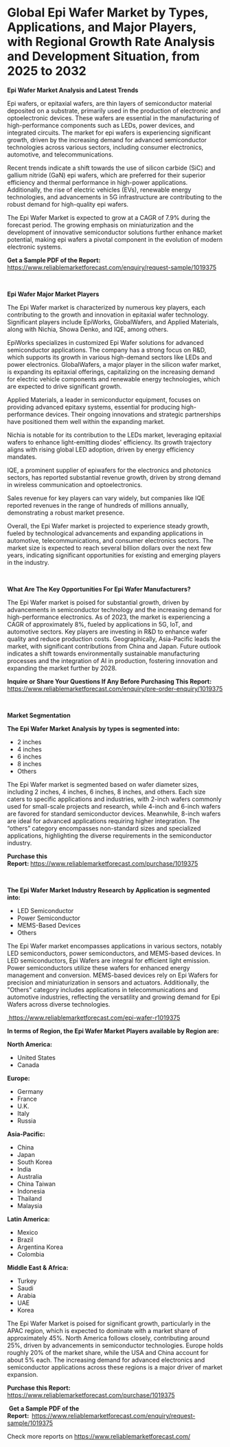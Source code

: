 <p><h1>Global Epi Wafer Market by Types, Applications, and Major Players, with Regional Growth Rate Analysis and Development Situation, from 2025 to 2032</h1></p><p><strong>Epi Wafer Market Analysis and Latest Trends</strong></p>
<p><p>Epi wafers, or epitaxial wafers, are thin layers of semiconductor material deposited on a substrate, primarily used in the production of electronic and optoelectronic devices. These wafers are essential in the manufacturing of high-performance components such as LEDs, power devices, and integrated circuits. The market for epi wafers is experiencing significant growth, driven by the increasing demand for advanced semiconductor technologies across various sectors, including consumer electronics, automotive, and telecommunications.</p><p>Recent trends indicate a shift towards the use of silicon carbide (SiC) and gallium nitride (GaN) epi wafers, which are preferred for their superior efficiency and thermal performance in high-power applications. Additionally, the rise of electric vehicles (EVs), renewable energy technologies, and advancements in 5G infrastructure are contributing to the robust demand for high-quality epi wafers.</p><p>The Epi Wafer Market is expected to grow at a CAGR of 7.9% during the forecast period. The growing emphasis on miniaturization and the development of innovative semiconductor solutions further enhance market potential, making epi wafers a pivotal component in the evolution of modern electronic systems.</p></p>
<p><strong>Get a Sample PDF of the Report:&nbsp;</strong> <a href="https://www.reliablemarketforecast.com/enquiry/request-sample/1019375?utm_campaign=1080&utm_medium=2&utm_source=Github&utm_content=ia&utm_term=30012025&utm_id=epi-wafer">https://www.reliablemarketforecast.com/enquiry/request-sample/1019375</a></p>
<p>&nbsp;</p>
<p><strong>Epi Wafer Major Market Players</strong></p>
<p><p>The Epi Wafer market is characterized by numerous key players, each contributing to the growth and innovation in epitaxial wafer technology. Significant players include EpiWorks, GlobalWafers, and Applied Materials, along with Nichia, Showa Denko, and IQE, among others.</p><p>EpiWorks specializes in customized Epi Wafer solutions for advanced semiconductor applications. The company has a strong focus on R&D, which supports its growth in various high-demand sectors like LEDs and power electronics. GlobalWafers, a major player in the silicon wafer market, is expanding its epitaxial offerings, capitalizing on the increasing demand for electric vehicle components and renewable energy technologies, which are expected to drive significant growth.</p><p>Applied Materials, a leader in semiconductor equipment, focuses on providing advanced epitaxy systems, essential for producing high-performance devices. Their ongoing innovations and strategic partnerships have positioned them well within the expanding market.</p><p>Nichia is notable for its contribution to the LEDs market, leveraging epitaxial wafers to enhance light-emitting diodes' efficiency. Its growth trajectory aligns with rising global LED adoption, driven by energy efficiency mandates.</p><p>IQE, a prominent supplier of epiwafers for the electronics and photonics sectors, has reported substantial revenue growth, driven by strong demand in wireless communication and optoelectronics.</p><p>Sales revenue for key players can vary widely, but companies like IQE reported revenues in the range of hundreds of millions annually, demonstrating a robust market presence.</p><p>Overall, the Epi Wafer market is projected to experience steady growth, fueled by technological advancements and expanding applications in automotive, telecommunications, and consumer electronics sectors. The market size is expected to reach several billion dollars over the next few years, indicating significant opportunities for existing and emerging players in the industry.</p></p>
<p>&nbsp;</p>
<p><strong>What Are The Key Opportunities For Epi Wafer Manufacturers?</strong></p>
<p><p>The Epi Wafer market is poised for substantial growth, driven by advancements in semiconductor technology and the increasing demand for high-performance electronics. As of 2023, the market is experiencing a CAGR of approximately 8%, fueled by applications in 5G, IoT, and automotive sectors. Key players are investing in R&D to enhance wafer quality and reduce production costs. Geographically, Asia-Pacific leads the market, with significant contributions from China and Japan. Future outlook indicates a shift towards environmentally sustainable manufacturing processes and the integration of AI in production, fostering innovation and expanding the market further by 2028.</p></p>
<p><strong>Inquire or Share Your Questions If Any Before Purchasing This Report:</strong> <a href="https://www.reliablemarketforecast.com/enquiry/pre-order-enquiry/1019375?utm_campaign=1080&utm_medium=2&utm_source=Github&utm_content=ia&utm_term=30012025&utm_id=epi-wafer">https://www.reliablemarketforecast.com/enquiry/pre-order-enquiry/1019375</a></p>
<p>&nbsp;</p>
<p><strong>Market Segmentation</strong></p>
<p><strong>The Epi Wafer Market Analysis by types is segmented into:</strong></p>
<p><ul><li>2 inches</li><li>4 inches</li><li>6 inches</li><li>8 inches</li><li>Others</li></ul></p>
<p><p>The Epi Wafer market is segmented based on wafer diameter sizes, including 2 inches, 4 inches, 6 inches, 8 inches, and others. Each size caters to specific applications and industries, with 2-inch wafers commonly used for small-scale projects and research, while 4-inch and 6-inch wafers are favored for standard semiconductor devices. Meanwhile, 8-inch wafers are ideal for advanced applications requiring higher integration. The “others” category encompasses non-standard sizes and specialized applications, highlighting the diverse requirements in the semiconductor industry.</p></p>
<p><strong>Purchase this Report:&nbsp;</strong><a href="https://www.reliablemarketforecast.com/purchase/1019375?utm_campaign=1080&utm_medium=2&utm_source=Github&utm_content=ia&utm_term=30012025&utm_id=epi-wafer">https://www.reliablemarketforecast.com/purchase/1019375</a></p>
<p>&nbsp;</p>
<p><strong>The Epi Wafer Market Industry Research by Application is segmented into:</strong></p>
<p><ul><li>LED Semiconductor</li><li>Power Semiconductor</li><li>MEMS-Based Devices</li><li>Others</li></ul></p>
<p><p>The Epi Wafer market encompasses applications in various sectors, notably LED semiconductors, power semiconductors, and MEMS-based devices. In LED semiconductors, Epi Wafers are integral for efficient light emission. Power semiconductors utilize these wafers for enhanced energy management and conversion. MEMS-based devices rely on Epi Wafers for precision and miniaturization in sensors and actuators. Additionally, the "Others" category includes applications in telecommunications and automotive industries, reflecting the versatility and growing demand for Epi Wafers across diverse technologies.</p></p>
<p><a href="https://www.reliablemarketforecast.com/epi-wafer-r1019375?utm_campaign=1080&utm_medium=2&utm_source=Github&utm_content=ia&utm_term=30012025&utm_id=epi-wafer">&nbsp;https://www.reliablemarketforecast.com/epi-wafer-r1019375</a></p>
<p><strong>In terms of Region, the Epi Wafer Market Players available by Region are:</strong></p>
<p>
    <p> <strong> North America: </strong>
        <ul>
            <li>United States</li>
            <li>Canada</li>
        </ul>
        </p> 
    <p> <strong> Europe: </strong>
        <ul>
            <li>Germany</li>
            <li>France</li>
            <li>U.K.</li>
            <li>Italy</li>
            <li>Russia</li>
        </ul>
        </p> 
    <p> <strong> Asia-Pacific: </strong>
        <ul>
            <li>China</li>
            <li>Japan</li>
            <li>South Korea</li>
            <li>India</li>
            <li>Australia</li>
            <li>China Taiwan</li>
            <li>Indonesia</li>
            <li>Thailand</li>
            <li>Malaysia</li>
        </ul>
        </p> 
    <p> <strong> Latin America: </strong>
        <ul>
            <li>Mexico</li>
            <li>Brazil</li>
            <li>Argentina Korea</li>
            <li>Colombia</li>
        </ul>
        </p> 
    <p> <strong> Middle East & Africa: </strong>
        <ul>
            <li>Turkey</li>
            <li>Saudi</li>
            <li>Arabia</li>
            <li>UAE</li>
            <li>Korea</li>
        </ul>
    </p>
    </p>
<p><p>The Epi Wafer Market is poised for significant growth, particularly in the APAC region, which is expected to dominate with a market share of approximately 45%. North America follows closely, contributing around 25%, driven by advancements in semiconductor technologies. Europe holds roughly 20% of the market share, while the USA and China account for about 5% each. The increasing demand for advanced electronics and semiconductor applications across these regions is a major driver of market expansion.</p></p>
<p><strong>Purchase this Report: </strong><a href="https://www.reliablemarketforecast.com/purchase/1019375?utm_campaign=1080&utm_medium=2&utm_source=Github&utm_content=ia&utm_term=30012025&utm_id=epi-wafer">https://www.reliablemarketforecast.com/purchase/1019375</a></p>
<p>&nbsp;<strong>Get a Sample PDF of the Report:&nbsp;&nbsp;</strong><a href="https://www.reliablemarketforecast.com/enquiry/request-sample/1019375?utm_campaign=1080&utm_medium=2&utm_source=Github&utm_content=ia&utm_term=30012025&utm_id=epi-wafer">https://www.reliablemarketforecast.com/enquiry/request-sample/1019375</a></p>
<p><strong></strong></p>
<p>Check more reports on <a href="https://www.reliablemarketforecast.com/?utm_campaign=1080&utm_medium=2&utm_source=Github&utm_content=ia&utm_term=30012025&utm_id=epi-wafer">https://www.reliablemarketforecast.com/</a></p>